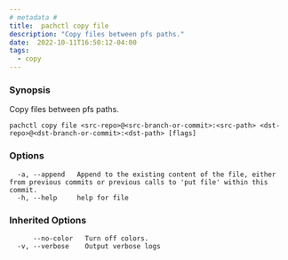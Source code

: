 ```yaml
---
# metadata # 
title:  pachctl copy file
description: "Copy files between pfs paths."
date:  2022-10-11T16:50:12-04:00
tags:
  - copy
---
```


### Synopsis

Copy files between pfs paths.

```
pachctl copy file <src-repo>@<src-branch-or-commit>:<src-path> <dst-repo>@<dst-branch-or-commit>:<dst-path> [flags]
```

### Options

```
  -a, --append   Append to the existing content of the file, either from previous commits or previous calls to 'put file' within this commit.
  -h, --help     help for file
```

### Inherited Options

```
      --no-color   Turn off colors.
  -v, --verbose    Output verbose logs
```


